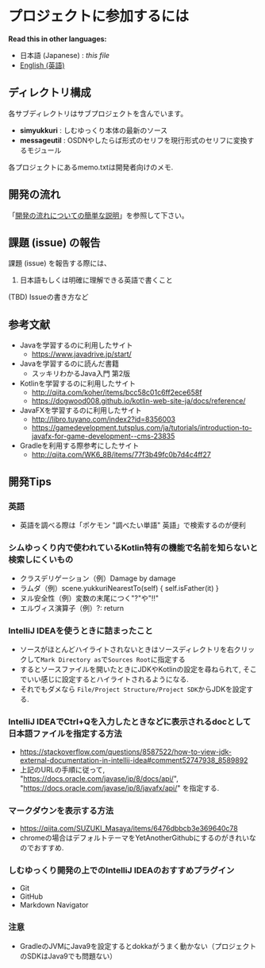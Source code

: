 プロジェクトに参加するには
====

**Read this in other languages:**
- 日本語 (Japanese) : *this file*
- [English (英語)](CONTRIBUTING.en.md)

ディレクトリ構成
---

各サブディレクトリはサブプロジェクトを含んでいます。

* __simyukkuri__  : しむゆっくり本体の最新のソース
* __messageutil__ : OSDNやしたらば形式のセリフを現行形式のセリフに変換するモジュール

各プロジェクトにあるmemo.txtは開発者向けのメモ.

開発の流れ
---

「[開発の流れについての簡単な説明](docs/ja/development_flow.md)」を参照して下さい。

課題 (issue) の報告
---

課題 (issue) を報告する際には、

1. 日本語もしくは明確に理解できる英語で書くこと

(TBD) Issueの書き方など

参考文献
---

* Javaを学習するのに利用したサイト
	* https://www.javadrive.jp/start/
* Javaを学習するのに読んだ書籍
	* スッキリわかるJava入門 第2版
* Kotlinを学習するのに利用したサイト
	* http://qiita.com/koher/items/bcc58c01c6ff2ece658f
	* https://dogwood008.github.io/kotlin-web-site-ja/docs/reference/
* JavaFXを学習するのに利用したサイト
	* http://libro.tuyano.com/index2?id=8356003
	* https://gamedevelopment.tutsplus.com/ja/tutorials/introduction-to-javafx-for-game-development--cms-23835
* Gradleを利用する際参考にしたサイト
	* http://qiita.com/WK6_8B/items/77f3b49fc0b7d4c4ff27

開発Tips
--------

### 英語
* 英語を調べる際は「ポケモン "調べたい単語" 英語」で検索するのが便利

### シムゆっくり内で使われているKotlin特有の機能で名前を知らないと検索しにくいもの
- クラスデリゲーション（例）Damage by damage
- ラムダ（例）scene.yukkuriNearestTo(self) { self.isFather(it) }
- ヌル安全性（例）変数の末尾につく"?"や"!!"
- エルヴィス演算子（例）?: return

### IntelliJ IDEAを使うときに詰まったこと

* ソースがほとんどハイライトされないときはソースディレクトリを右クリックして`Mark Directory as`で`Sources Root`に指定する
* するとソースファイルを開いたときにJDKやKotlinの設定を尋ねられて, そこでいい感じに設定するとハイライトされるようになる.
* それでもダメなら `File/Project Structure/Project SDK`からJDKを設定する.

### IntelliJ IDEAでCtrl+Qを入力したときなどに表示されるdocとして日本語ファイルを指定する方法
* https://stackoverflow.com/questions/8587522/how-to-view-jdk-external-documentation-in-intellij-idea#comment52747938_8589892
* 上記のURLの手順に従って, "https://docs.oracle.com/javase/jp/8/docs/api/", "https://docs.oracle.com/javase/jp/8/javafx/api/" を指定する.

### マークダウンを表示する方法
* https://qiita.com/SUZUKI_Masaya/items/6476dbbcb3e369640c78
* chromeの場合はデフォルトテーマをYetAnotherGithubにするのがきれいなのでおすすめ.

### しむゆっくり開発の上でのIntelliJ IDEAのおすすめプラグイン
- Git
- GitHub
- Markdown Navigator

### 注意
* GradleのJVMにJava9を設定するとdokkaがうまく動かない（プロジェクトのSDKはJava9でも問題ない）
